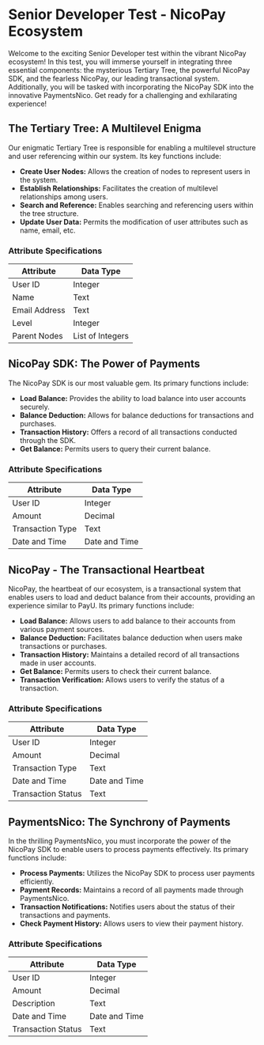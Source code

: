# Senior Developer Test - NicoPay Ecosystem

Welcome to the exciting Senior Developer test within the vibrant NicoPay ecosystem! In this test, you will immerse yourself in integrating three essential components: the mysterious Tertiary Tree, the powerful NicoPay SDK, and the fearless NicoPay, our leading transactional system. Additionally, you will be tasked with incorporating the NicoPay SDK into the innovative PaymentsNico. Get ready for a challenging and exhilarating experience!

## The Tertiary Tree: A Multilevel Enigma
Our enigmatic Tertiary Tree is responsible for enabling a multilevel structure and user referencing within our system. Its key functions include:

- **Create User Nodes:** Allows the creation of nodes to represent users in the system.
- **Establish Relationships:** Facilitates the creation of multilevel relationships among users.
- **Search and Reference:** Enables searching and referencing users within the tree structure.
- **Update User Data:** Permits the modification of user attributes such as name, email, etc.

### Attribute Specifications
| Attribute          | Data Type     |
|--------------------|---------------|
| User ID            | Integer       |
| Name               | Text          |
| Email Address      | Text          |
| Level              | Integer       |
| Parent Nodes       | List of Integers |


## NicoPay SDK: The Power of Payments
The NicoPay SDK is our most valuable gem. Its primary functions include:

- **Load Balance:** Provides the ability to load balance into user accounts securely.
- **Balance Deduction:** Allows for balance deductions for transactions and purchases.
- **Transaction History:** Offers a record of all transactions conducted through the SDK.
- **Get Balance:** Permits users to query their current balance.

### Attribute Specifications
| Attribute          | Data Type     |
|--------------------|---------------|
| User ID            | Integer       |
| Amount             | Decimal       |
| Transaction Type   | Text          |
| Date and Time      | Date and Time |


## NicoPay - The Transactional Heartbeat
NicoPay, the heartbeat of our ecosystem, is a transactional system that enables users to load and deduct balance from their accounts, providing an experience similar to PayU. Its primary functions include:

- **Load Balance:** Allows users to add balance to their accounts from various payment sources.
- **Balance Deduction:** Facilitates balance deduction when users make transactions or purchases.
- **Transaction History:** Maintains a detailed record of all transactions made in user accounts.
- **Get Balance:** Permits users to check their current balance.
- **Transaction Verification:** Allows users to verify the status of a transaction.

### Attribute Specifications
| Attribute          | Data Type     |
|--------------------|---------------|
| User ID            | Integer       |
| Amount             | Decimal       |
| Transaction Type   | Text          |
| Date and Time      | Date and Time |
| Transaction Status | Text          |


## PaymentsNico: The Synchrony of Payments
In the thrilling PaymentsNico, you must incorporate the power of the NicoPay SDK to enable users to process payments effectively. Its primary functions include:

- **Process Payments:** Utilizes the NicoPay SDK to process user payments efficiently.
- **Payment Records:** Maintains a record of all payments made through PaymentsNico.
- **Transaction Notifications:** Notifies users about the status of their transactions and payments.
- **Check Payment History:** Allows users to view their payment history.

### Attribute Specifications
| Attribute          | Data Type     |
|--------------------|---------------|
| User ID            | Integer       |
| Amount             | Decimal       |
| Description        | Text          |
| Date and Time      | Date and Time |
| Transaction Status | Text          |


